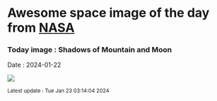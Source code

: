 
# Awesome space image of the day from [NASA](https://api.nasa.gov/)

### Today image : Shadows of Mountain and Moon
Date : 2024-01-22

![](https://apod.nasa.gov/apod/image/2401/GrivolaMoon_Micon_1080.jpg)

<small>Latest update : Tue Jan 23 03:14:04 2024</small>
        